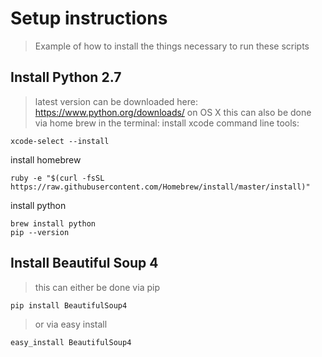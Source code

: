 Setup instructions
=======

> Example of how to install the things necessary to run these scripts

## Install Python 2.7
> latest version can be downloaded here: https://www.python.org/downloads/
> on OS X this can also be done via home brew in the terminal:
install xcode command line tools:
```
xcode-select --install
```
install homebrew
```
ruby -e "$(curl -fsSL https://raw.githubusercontent.com/Homebrew/install/master/install)"
```
install python
```
brew install python
pip --version
```

## Install Beautiful Soup 4
> this can either be done via pip
```
pip install BeautifulSoup4
```

> or via easy install
```
easy_install BeautifulSoup4
```

